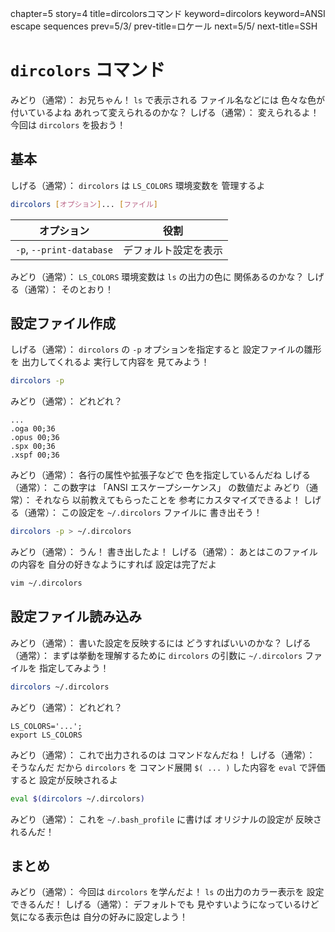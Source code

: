 chapter=5
story=4
title=dircolorsコマンド
keyword=dircolors
keyword=ANSI escape sequences
prev=5/3/
prev-title=ロケール
next=5/5/
next-title=SSH

# `dircolors` コマンド

みどり（通常）：
  お兄ちゃん！
  `ls` で表示される
  ファイル名などには
  色々な色が付いているよね
  あれって変えられるのかな？
しげる（通常）：
  変えられるよ！
  今回は `dircolors` を扱おう！

## 基本

しげる（通常）：
  `dircolors` は
  `LS_COLORS` 環境変数を
  管理するよ

```bash
dircolors [オプション]... [ファイル]
```

オプション               | 役割
------------------------ | ----
`-p`, `--print-database` | デフォルト設定を表示

みどり（通常）：
  `LS_COLORS` 環境変数は
  `ls` の出力の色に
  関係あるのかな？
しげる（通常）：
  そのとおり！

## 設定ファイル作成

しげる（通常）：
  `dircolors` の
  `-p` オプションを指定すると
  設定ファイルの雛形を
  出力してくれるよ
  実行して内容を
  見てみよう！

```bash
dircolors -p
```

みどり（通常）：
  どれどれ？

```console
...
.oga 00;36
.opus 00;36
.spx 00;36
.xspf 00;36
```

みどり（通常）：
  各行の属性や拡張子などで
  色を指定しているんだね
しげる（通常）：
  この数字は
  「ANSI エスケープシーケンス」
  の数値だよ
みどり（通常）：
  それなら
  以前教えてもらったことを
  参考にカスタマイズできるよ！
しげる（通常）：
  この設定を
  `~/.dircolors` ファイルに
  書き出そう！

```bash
dircolors -p > ~/.dircolors
```

みどり（通常）：
  うん！
  書き出したよ！
しげる（通常）：
  あとはこのファイルの内容を
  自分の好きなようにすれば
  設定は完了だよ

```bash
vim ~/.dircolors
```

## 設定ファイル読み込み

みどり（通常）：
  書いた設定を反映するには
  どうすればいいのかな？
しげる（通常）：
  まずは挙動を理解するために
  `dircolors` の引数に
  `~/.dircolors` ファイルを
  指定してみよう！

```bash
dircolors ~/.dircolors
```

みどり（通常）：
  どれどれ？

```console
LS_COLORS='...';
export LS_COLORS
```

みどり（通常）：
  これで出力されるのは
  コマンドなんだね！
しげる（通常）：
  そうなんだ
  だから `dircolors` を
  コマンド展開 `$( ... )` した内容を
  `eval` で評価すると
  設定が反映されるよ

```bash
eval $(dircolors ~/.dircolors)
```

みどり（通常）：
  これを `~/.bash_profile` に書けば
  オリジナルの設定が
  反映されるんだ！

## まとめ

みどり（通常）：
  今回は `dircolors` を学んだよ！
  `ls` の出力のカラー表示を
  設定できるんだ！
しげる（通常）：
  デフォルトでも
  見やすいようになっているけど
  気になる表示色は
  自分の好みに設定しよう！

